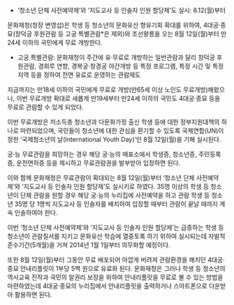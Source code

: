 - ‘청소년 단체 사전예약제’와 ‘지도교사 등 인솔자 인원 할당제’도 실시: 8.12(월)부터

문화재청(청장 변영섭)은 학생 등 청소년의 문화유산 향유기회 확대를 위하여, 4대궁·종묘(창덕궁 후원관람 등 고궁 특별관람*은 제외)와 조선왕릉을 오는 8월 12일(월)부터 만24세 이하의 국민에게 무료 개방한다.
  - 고궁 특별관람: 문화재청이 주간에 유·무료로 개방하는 일반관람과 달리 창덕궁 후원관람, 경회루 연향, 경복궁·창경궁 야간개방 등 특정 프로그램, 특정 시간 및 특정 지역 등을 정하여 전면 유료로 운영하는 관람제도

지금까지는 만18세 이하의 국민에게 무료로 개방(만65세 이상 노인도 무료개방)해왔으나, 이번 무료개방 확대로 새롭게 만19세부터 만24세 이하의 국민도 4대궁·종묘 등을 무료로 관람할 수 있게 되었다.

이번 무료개방은 저소득층 청소년과 다문화가정 출신 학생 등에 대한 정부지원대책의 하나로 마련되었으며, 국민들이 청소년에 대한 관심을 환기할 수 있도록 국제연합(UN)이 정한 ‘국제청소년의 날(International Youth Day)’인 8월 12일(월)을 기해 실시된다.

궁·능 무료관람을 희망하는 경우 해당 궁·능의 매표소에서 학생증, 청소년증, 주민등록증, 운전면허증 등을 제시하고 무료관람권을 발부받아 입장하면 된다.

이와 함께 문화재청은 무료관람이 확대되는 8월 12일(월)부터 ‘청소년 단체 사전예약제’와 ‘지도교사 등 인솔자 인원 할당제’도 실시키로 하였다. 35명 이상의 학생 등 청소년이 단체 관람을 원할 경우 해당 궁·능의 누리집에 사전예약을 하고 관람 학생 등 청소년 35명 당 1명씩 지도교사 등 인솔자를 배치하여 입장할 때부터 관람이 끝날 때까지 계속 인솔하여야 한다.

이번 ‘청소년 단체 사전예약제’와 ‘지도교사 등 인솔자 인원 할당제’는 급증하는 학생 등 청소년이 관람질서를 지키고 문화유산 학습에 열중토록 하기 위하여 실시되는데 자발적 준수기간(5개월)을 거쳐 2014년 1월 1일부터 의무화할 예정이다.

또한 8월 12일(월)부터 그동안 무료 배포되어 아깝게 버려져 관람환경을 해치던 4대궁·종묘 안내리플릿이 1부당 5백 원으로 유료화 된다. 문화재청은 그러나 학생 등 청소년의 역사교육 진작과 국민의 알권리 보장을 위하여 안내리플릿을 무료로 볼 수 있는 방법을 마련하였는데 4대궁·종묘의 누리집에서 안내리플릿을 출력하거나 스마트폰으로 다운받아 활용하면 된다.